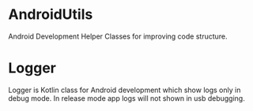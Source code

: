 # AndroidUtils
Android Development Helper Classes for improving code structure.

# Logger
Logger is Kotlin class for Android development which show logs only in debug mode.
In release mode app logs will not shown in usb debugging.

